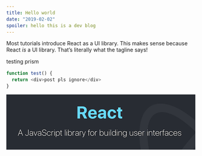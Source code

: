 ```yaml
---
title: Hello world
date: "2019-02-02"
spoiler: hello this is a dev blog
---
```


Most tutorials introduce React as a UI library. This makes sense because React _is_ a UI library. That’s literally what the tagline says!

testing prism

```js
function test() {
  return <div>post pls ignore</div>
}
```

![React homepage screenshot](./react.png)
